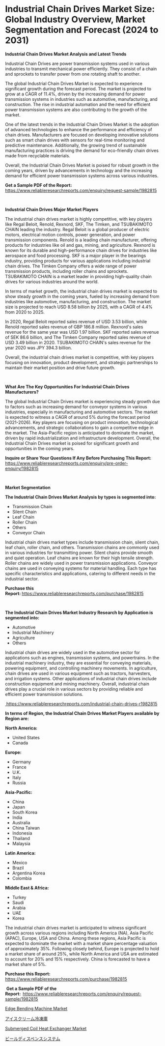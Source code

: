 <p><h1>Industrial Chain Drives Market Size: Global Industry Overview, Market Segmentation and Forecast (2024 to 2031)</h1></p><p><strong>Industrial Chain Drives Market Analysis and Latest Trends</strong></p>
<p><p>Industrial Chain Drives are power transmission systems used in various industries to transmit mechanical power efficiently. They consist of a chain and sprockets to transfer power from one rotating shaft to another.</p><p>The global Industrial Chain Drives Market is expected to experience significant growth during the forecast period. The market is projected to grow at a CAGR of 11.4%, driven by the increasing demand for power transmission systems in industries such as automotive, manufacturing, and construction. The rise in industrial automation and the need for efficient power transmission systems are also contributing to the growth of the market.</p><p>One of the latest trends in the Industrial Chain Drives Market is the adoption of advanced technologies to enhance the performance and efficiency of chain drives. Manufacturers are focused on developing innovative solutions such as smart chain drives with sensors for real-time monitoring and predictive maintenance. Additionally, the growing trend of sustainable manufacturing practices is driving the demand for eco-friendly chain drives made from recyclable materials.</p><p>Overall, the Industrial Chain Drives Market is poised for robust growth in the coming years, driven by advancements in technology and the increasing demand for efficient power transmission systems across various industries.</p></p>
<p><strong>Get a Sample PDF of the Report:&nbsp;</strong> <a href="https://www.reliableresearchreports.com/enquiry/request-sample/1982815">https://www.reliableresearchreports.com/enquiry/request-sample/1982815</a></p>
<p>&nbsp;</p>
<p><strong>Industrial Chain Drives Major Market Players</strong></p>
<p><p>The industrial chain drives market is highly competitive, with key players like Regal Beloit, Renold, Rexnord, SKF, The Timken, and TSUBAKIMOTO CHAIN leading the industry. Regal Beloit is a global producer of electric motors, electrical motion controls, power generation, and power transmission components. Renold is a leading chain manufacturer, offering products for industries like oil and gas, mining, and agriculture. Rexnord is known for its durable and high-performance chain drives for industries like aerospace and food processing. SKF is a major player in the bearings industry, providing products for various applications including industrial chain drives. The Timken Company offers a wide range of power transmission products, including roller chains and sprockets. TSUBAKIMOTO CHAIN is a market leader in providing high-quality chain drives for various industries around the world.</p><p>In terms of market growth, the industrial chain drives market is expected to show steady growth in the coming years, fueled by increasing demand from industries like automotive, manufacturing, and construction. The market size is projected to reach USD 8.58 billion by 2025, with a CAGR of 4.4% from 2020 to 2025.</p><p>In 2020, Regal Beloit reported sales revenue of USD 3.53 billion, while Renold reported sales revenue of GBP 186.8 million. Rexnord's sales revenue for the same year was USD 1.97 billion. SKF reported sales revenue of SEK 86.6 billion, and The Timken Company reported sales revenue of USD 3.49 billion in 2020. TSUBAKIMOTO CHAIN's sales revenue for the year 2020 was JPY 394.3 billion.</p><p>Overall, the industrial chain drives market is competitive, with key players focusing on innovation, product development, and strategic partnerships to maintain their market position and drive future growth.</p></p>
<p>&nbsp;</p>
<p><strong>What Are The Key Opportunities For Industrial Chain Drives Manufacturers?</strong></p>
<p><p>The global Industrial Chain Drives market is experiencing steady growth due to factors such as increasing demand for conveyor systems in various industries, especially in manufacturing and automotive sectors. The market is expected to witness a CAGR of around 5% during the forecast period (2021-2026). Key players are focusing on product innovation, technological advancements, and strategic collaborations to gain a competitive edge in the market. The Asia-Pacific region is anticipated to dominate the market, driven by rapid industrialization and infrastructure development. Overall, the Industrial Chain Drives market is poised for significant growth and opportunities in the coming years.</p></p>
<p><strong>Inquire or Share Your Questions If Any Before Purchasing This Report:</strong> <a href="https://www.reliableresearchreports.com/enquiry/pre-order-enquiry/1982815">https://www.reliableresearchreports.com/enquiry/pre-order-enquiry/1982815</a></p>
<p>&nbsp;</p>
<p><strong>Market Segmentation</strong></p>
<p><strong>The Industrial Chain Drives Market Analysis by types is segmented into:</strong></p>
<p><ul><li>Transmission Chain</li><li>Silent Chain</li><li>Leaf Chain</li><li>Roller Chain</li><li>Others</li><li>Conveyor Chain</li></ul></p>
<p><p>Industrial chain drives market types include transmission chain, silent chain, leaf chain, roller chain, and others. Transmission chains are commonly used in various industries for transmitting power. Silent chains provide smooth and quiet operation. Leaf chains are known for their high tensile strength. Roller chains are widely used in power transmission applications. Conveyor chains are used in conveying systems for material handling. Each type has specific characteristics and applications, catering to different needs in the industrial sector.</p></p>
<p><strong>Purchase this Report:&nbsp;</strong><a href="https://www.reliableresearchreports.com/purchase/1982815">https://www.reliableresearchreports.com/purchase/1982815</a></p>
<p>&nbsp;</p>
<p><strong>The Industrial Chain Drives Market Industry Research by Application is segmented into:</strong></p>
<p><ul><li>Automotive</li><li>Industrial Machinery</li><li>Agriculture</li><li>Others</li></ul></p>
<p><p>Industrial chain drives are widely used in the automotive sector for applications such as engines, transmission systems, and powertrains. In the industrial machinery industry, they are essential for conveying materials, powering equipment, and controlling machinery movements. In agriculture, chain drives are used in various equipment such as tractors, harvesters, and irrigation systems. Other applications of industrial chain drives include construction equipment and mining machinery. Overall, industrial chain drives play a crucial role in various sectors by providing reliable and efficient power transmission solutions.</p></p>
<p><a href="https://www.reliableresearchreports.com/industrial-chain-drives-r1982815">&nbsp;https://www.reliableresearchreports.com/industrial-chain-drives-r1982815</a></p>
<p><strong>In terms of Region, the Industrial Chain Drives Market Players available by Region are:</strong></p>
<p>
    <p> <strong> North America: </strong>
        <ul>
            <li>United States</li>
            <li>Canada</li>
        </ul>
        </p> 
    <p> <strong> Europe: </strong>
        <ul>
            <li>Germany</li>
            <li>France</li>
            <li>U.K.</li>
            <li>Italy</li>
            <li>Russia</li>
        </ul>
        </p> 
    <p> <strong> Asia-Pacific: </strong>
        <ul>
            <li>China</li>
            <li>Japan</li>
            <li>South Korea</li>
            <li>India</li>
            <li>Australia</li>
            <li>China Taiwan</li>
            <li>Indonesia</li>
            <li>Thailand</li>
            <li>Malaysia</li>
        </ul>
        </p> 
    <p> <strong> Latin America: </strong>
        <ul>
            <li>Mexico</li>
            <li>Brazil</li>
            <li>Argentina Korea</li>
            <li>Colombia</li>
        </ul>
        </p> 
    <p> <strong> Middle East & Africa: </strong>
        <ul>
            <li>Turkey</li>
            <li>Saudi</li>
            <li>Arabia</li>
            <li>UAE</li>
            <li>Korea</li>
        </ul>
    </p>
    </p>
<p><p>The industrial chain drives market is anticipated to witness significant growth across various regions including North America (NA), Asia Pacific (APAC), Europe, USA and China. Among these regions, Asia Pacific is expected to dominate the market with a market share percentage valuation of approximately 35%. Following closely behind, Europe is projected to hold a market share of around 25%, while North America and USA are estimated to account for 20% and 15% respectively. China is forecasted to have a market share of 5%.</p></p>
<p><strong>Purchase this Report: </strong><a href="https://www.reliableresearchreports.com/purchase/1982815">https://www.reliableresearchreports.com/purchase/1982815</a></p>
<p>&nbsp;<strong>Get a Sample PDF of the Report:&nbsp;&nbsp;</strong><a href="https://www.reliableresearchreports.com/enquiry/request-sample/1982815">https://www.reliableresearchreports.com/enquiry/request-sample/1982815</a></p>
<p><strong></strong></p>
<p><p><a href="https://github.com/ZackaryHalvorson2023/Market-Research-Report-List-1/blob/main/edge-bending-machine-market.md">Edge Bending Machine Market</a></p><p><a href="https://github.com/AbigaleHuel/Market-Research-Report-List-1/blob/main/6067063158294.md">アイスクリーム冷凍庫</a></p><p><a href="https://github.com/DeonteStanton2023/Market-Research-Report-List-1/blob/main/submerged-coil-heat-exchanger-market.md">Submerged Coil Heat Exchanger Market</a></p><p><a href="https://github.com/AdellaPrice2023/Market-Research-Report-List-1/blob/main/7859444158293.md">ビールディスペンスシステム</a></p></p>